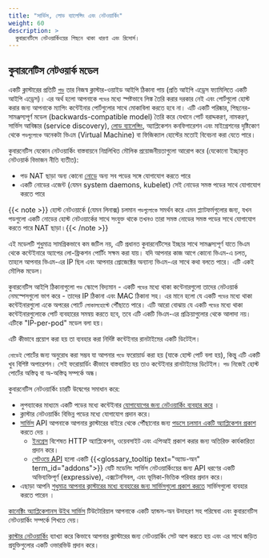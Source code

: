 ```yaml
---
title: "সার্ভিস, লোড ব্যালেন্সিং এবং নেটওয়ার্কিং"
weight: 60
description: >
  কুবারনেটিসে নেটওয়ার্কিংয়ের পিছনে থাকা ধারণা এবং রিসোর্স।
---
```


## কুবারনেটিস নেটওয়ার্ক মডেল

একটি ক্লাস্টারের প্রতিটি [`পড`](/bn/docs/concepts/workloads/pods/) তার নিজস্ব ক্লাস্টার-ওয়াইড আইপি ঠিকানা পায় 
(প্রতি আইপি এড্রেস ফ্যামিলিতে একটি আইপি এড্রেস)।
এর অর্থ হলো আপনাকে `পডের` মধ্যে স্পষ্টভাবে লিঙ্ক তৈরি করার দরকার নেই 
এবং পোর্টগুলো হোস্ট করার জন্য আপনাকে ম্যাপিং কন্টেইনার পোর্টগুলোর সাথে মোকাবিলা করতে হবে না।
এটি একটি পরিষ্কার, পিছনের-সামঞ্জস্যপূর্ণ মডেল (backwards-compatible model) তৈরি করে 
যেখানে পোর্ট বরাদ্দকরণ, নামকরণ, সার্ভিস আবিষ্কার (service discovery), [লোড ব্যালেন্সিং](/bn/docs/concepts/services-networking/ingress/#load-balancing), অ্যাপ্লিকেশন কনফিগারেশন এবং মাইগ্রেশনের 
দৃষ্টিকোণ থেকে `পডগুলোকে` অনেকটা ভিএম (Virtual Machine) বা ফিজিক্যাল হোস্টের মতোই 
বিবেচনা করা যেতে পারে।

কুবারনেটিস যেকোন নেটওয়ার্কিং বাস্তবায়নে নিম্নলিখিত মৌলিক প্রয়োজনীয়তাগুলো আরোপ করে 
(যেকোনো ইচ্ছাকৃত নেটওয়ার্ক বিভাজন নীতি ব্যতীত):

   * পড NAT ছাড়া অন্য কোনো [নোডে](/bn/docs/concepts/architecture/nodes/)
     অন্য সব পডের সঙ্গে যোগাযোগ করতে পারে
   * একটি নোডের এজেন্ট (যেমন system daemons, kubelet) সেই নোডের সমস্ত
     পডের সাথে যোগাযোগ করতে পারে

{{< note >}}
হোস্ট নেটওয়ার্কে (যেমন লিনাক্স) চলমান `পডগুলোকে` সমর্থন করে এমন প্ল্যাটফর্মগুলোর জন্য, যখন পডগুলো একটি নোডের হোস্ট নেটওয়ার্কের সাথে সংযুক্ত থাকে তখনও তারা সমস্ত নোডের সমস্ত পডের সাথে যোগাযোগ করতে পারে NAT ছাড়া ৷
{{< /note >}}

এই মডেলটি শুধুমাত্র সামগ্রিকভাবে কম জটিল নয়, 
এটি প্রধানত কুবারনেটিসের ইচ্ছার সাথে সামঞ্জস্যপূর্ণ যাতে ভিএম থেকে কন্টেইনারে 
অ্যাপের লো-ফ্রিকশন পোর্টিং সক্ষম করা যায়। যদি আপনার কাজ আগে কোনো ভিএম-এ চলত, তাহলে আপনার ভিএম-এর IP ছিল এবং 
আপনার প্রোজেক্টের অন্যান্য ভিএম-এর সাথে কথা বলতে পারে। এটি একই মৌলিক মডেল।

কুবারনেটিস আইপি ঠিকানাগুলো `পড` স্কোপে বিদ্যমান - একটি `পডের` মধ্যে থাকা কন্টেনারগুলো 
তাদের নেটওয়ার্ক নেমস্পেসগুলো ভাগ করে - তাদের IP ঠিকানা এবং MAC ঠিকানা সহ।
এর মানে হলো যে একটি `পডের` মধ্যে থাকা কন্টেইনারগুলো একে অপরের পোর্টে `লোকালহোস্টে` পৌঁছাতে পারে।
এটি আরো বোঝায় যে একটি `পডের` মধ্যে থাকা কন্টেইনারগুলোকে পোর্ট ব্যবহারের সমন্বয় করতে হবে, 
তবে এটি একটি ভিএম-এর প্রক্রিয়াগুলোর থেকে আলাদা নয়। 
এটিকে "IP-per-pod" মডেল বলা হয়।

এটি কীভাবে প্রয়োগ করা হয় তা ব্যবহার করা নির্দিষ্ট কন্টেইনার রানটাইমের একটি ডিটেইল।

`নোডেই` পোর্টের জন্য অনুরোধ করা সম্ভব যা আপনার `পডে` ফরোয়ার্ড করা হয় 
(যাকে হোস্ট পোর্ট বলা হয়), কিন্তু এটি একটি খুব বিশিষ্ট অপারেশন। 
সেই ফরোয়ার্ডিং কীভাবে বাস্তবায়িত হয় তাও কন্টেইনার রানটাইমের ডিটেইল। 
`পড` নিজেই হোস্ট পোর্টের অস্তিত্ব বা অ-অস্তিত্ব সম্পর্কে অন্ধ।

কুবারনেটিস নেটওয়ার্কিং চারটি উদ্বেগের সমাধান করে:
- লুপব্যাকের মাধ্যমে একটি পডের মধ্যে কন্টেইনার [যোগাযোগের জন্য নেটওয়ার্কিং ব্যবহার করে](/bn/docs/concepts/services-networking/dns-pod-service/) ।
- ক্লাস্টার নেটওয়ার্কিং বিভিন্ন পডের মধ্যে যোগাযোগ প্রদান করে।
- [সার্ভিস](/bn/docs/concepts/services-networking/service/) API আপনাকে আপনার ক্লাস্টারের
   বাইরে থেকে পৌঁছানোর জন্য [পডসে চলমান একটি অ্যাপ্লিকেশন প্রকাশ](/bn/docs/tutorials/services/connect-applications-service/)
   করতে দেয় ।
  - [ইনগ্রেস](/bn/docs/concepts/services-networking/ingress/) বিশেষত HTTP অ্যাপ্লিকেশন, ওয়েবসাইট
    এবং এপিআই প্রকাশ করার জন্য অতিরিক্ত কার্যকারিতা প্রদান করে।
  - [গেটওয়ে API](/bn/docs/concepts/services-networking/gateway/) হলো একটি {{<glossary_tooltip text="অ্যাড-অন" term_id="addons">}}
    যেটি মডেলিং সার্ভিস নেটওয়ার্কিংয়ের জন্য API ধরণের একটি অভিব্যক্তিপূর্ণ (expressive), এক্সটেনসিবল, এবং ভূমিকা-ভিত্তিক পরিবার প্রদান করে।
- এছাড়া আপনি [শুধুমাত্র আপনার ক্লাস্টারের মধ্যে ব্যবহারের জন্য সার্ভিসগুলো প্রকাশ করতে](/bn/docs/concepts/services-networking/service-traffic-policy/)
  সার্ভিসগুলো ব্যবহার করতে পারেন ।

[কানেক্টিং অ্যাপ্লিকেশানস উইথ সার্ভিস](/bn/docs/tutorials/services/connect-applications-service/) টিউটোরিয়াল আপনাকে একটি হ্যান্ডস-অন উদাহরণ সহ পরিষেবা এবং কুবারনেটিস নেটওয়ার্কিং সম্পর্কে শিখতে দেয়।

[ক্লাস্টার নেটওয়ার্কিং](/bn/docs/concepts/cluster-administration/networking/) ব্যাখ্যা করে 
কিভাবে আপনার ক্লাস্টারের জন্য নেটওয়ার্কিং সেট আপ করতে হয় এবং এর সাথে জড়িত প্রযুক্তিগুলোর একটি ওভারভিউ প্রদান করে।
